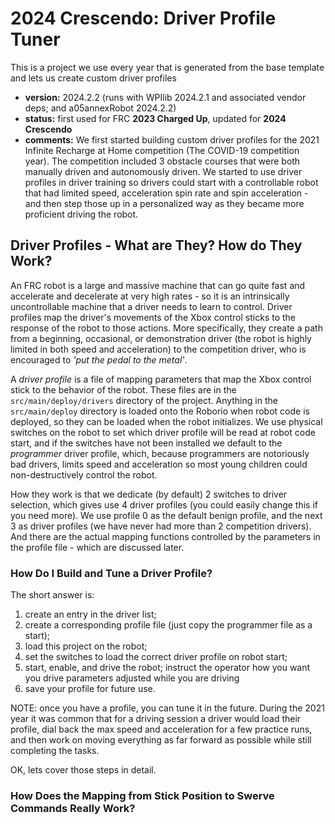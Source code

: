 # 2024 Crescendo: Driver Profile Tuner

This is a project we use every year that is generated from the base template and lets us create custom driver profiles

* **version:** 2024.2.2 (runs with WPIlib 2024.2.1 and associated vendor deps; and a05annexRobot 2024.2.2)
* **status:** first used for FRC **2023 Charged Up**, updated for **2024 Crescendo**
* **comments:** We first started building custom driver profiles for the 2021 Infinite Recharge
    at Home competition (The COVID-19 competition year). The competition included 3 obstacle
    courses that were both manually driven and autonomously driven. We started to use driver profiles
    in driver training so drivers could start with a controllable robot that had limited speed, acceleration
    spin rate and spin acceleration - and then step those up in a personalized way as they became more 
    proficient driving the robot.

## Driver Profiles - What are They? How do They Work?

An FRC robot is a large and massive machine that can go quite fast and accelerate and decelerate
at very high rates - so it is an intrinsically uncontrollable machine that a driver needs to learn to control. Driver
profiles map the driver's movements of the Xbox control sticks to the response of the robot to those actions. More
specifically, they create a path from a beginning, occasional, or demonstration driver (the robot is highly limited in
both speed and acceleration) to the competition driver, who is encouraged to *'put the pedal to the metal'*.

A *driver profile* is a file of mapping parameters that map the Xbox control stick to the behavior of the robot. These
files are in the `src/main/deploy/drivers` directory of the project. Anything in the `src/main/deploy` directory is
loaded onto the Roborio when robot code is deployed, so they can be loaded when the robot initializes. We use
physical switches on the robot to set which driver profile
will be read at robot code start, and if the switches have not been installed we default to the *programmer* driver
profile, which, because programmers are notoriously bad drivers, limits speed and acceleration so most young
children could non-destructively control the robot.

How they work is that we dedicate (by default) 2 switches to driver selection, which gives use 4 driver profiles (you
could easily change this if you need more). We use profile 0 as the default benign profile, and the next 3 as driver
profiles (we have never had more than 2 competition drivers). And there are the actual mapping functions controlled
by the parameters in the profile file - which are discussed later.

### How Do I Build and Tune a Driver Profile?

The short answer is:
1. create an entry in the driver list;
2. create a corresponding profile file (just copy the programmer file as a start);
3. load this project on the robot;
4. set the switches to load the correct driver profile on robot start;
5. start, enable, and drive the robot; instruct the operator how you want you drive parameters
   adjusted while you are driving
6. save your profile for future use.

NOTE: once you have a profile, you can tune it in the future. During the 2021 year it was common that for a driving
session a driver would load their profile, dial back the max speed and acceleration for a few practice runs, and
then work on moving everything as far forward as possible while still completing the tasks.

OK, lets cover those steps in detail.

### How Does the Mapping from Stick Position to Swerve Commands Really Work?



